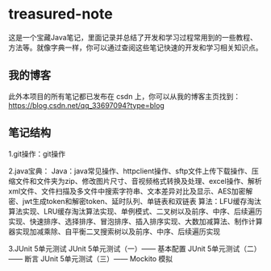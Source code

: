 # treasured-note
这是一个宝藏Java笔记，里面记录并总结了开发和学习过程常用到的一些教程、方法等。就像字典一样，你可以通过查阅这些笔记快速的开发和学习相关知识点。

## 我的博客
此外本项目的所有笔记都已发布在 csdn 上，你可以从我的博客主页找到：https://blog.csdn.net/qq_33697094?type=blog

## 笔记结构
1.git操作：git操作
	
2.java宝典：
	Java：java常见操作、httpclient操作、sftp文件上传下载操作、压缩文件和文件夹为zip、修改图片尺寸、音视频格式转换及处理、excel操作、解析xml文件、文件扫描及多文件中搜索字符串、文本差异对比及显示、AES加密解密、jwt生成token和解密token、延时队列、单链表和双链表
	算法：LFU缓存淘汰算法实现、LRU缓存淘汰算法实现、单例模式、二叉树以及前序、中序、后续遍历实现、快速排序、选择排序、冒泡排序、插入排序实现、大数加减算法、制作计算器实现加减乘除、自平衡二叉搜索树以及前序、中序、后续遍历实现

3.JUnit 5单元测试
	JUnit 5单元测试（一）—— 基本配置
	JUnit 5单元测试（二）—— 断言
	JUnit 5单元测试（三）—— Mockito 模拟